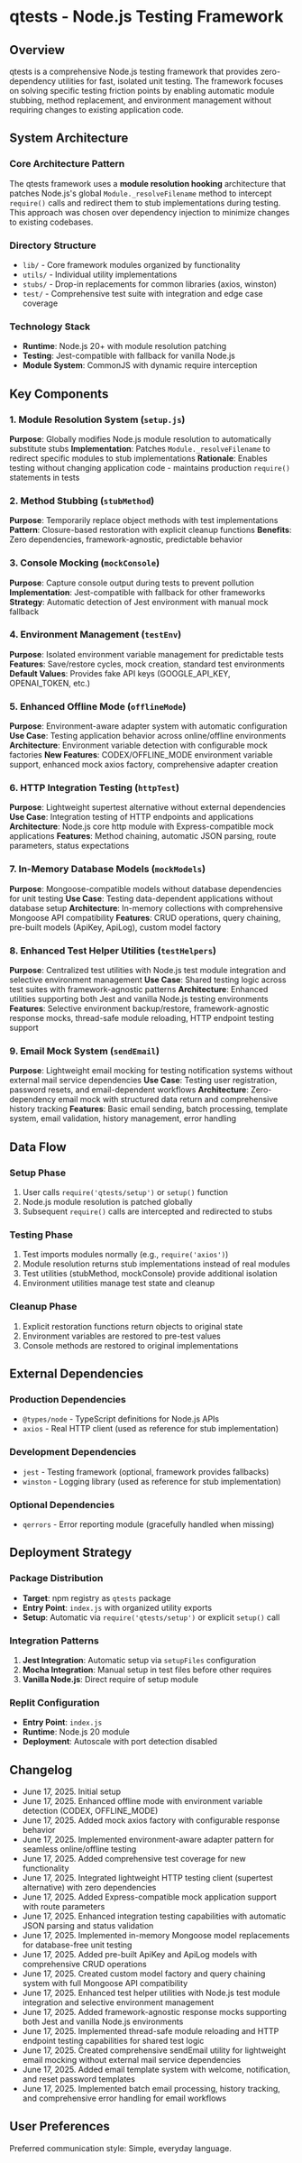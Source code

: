 # qtests - Node.js Testing Framework

## Overview

qtests is a comprehensive Node.js testing framework that provides zero-dependency utilities for fast, isolated unit testing. The framework focuses on solving specific testing friction points by enabling automatic module stubbing, method replacement, and environment management without requiring changes to existing application code.

## System Architecture

### Core Architecture Pattern
The qtests framework uses a **module resolution hooking** architecture that patches Node.js's global `Module._resolveFilename` method to intercept `require()` calls and redirect them to stub implementations during testing. This approach was chosen over dependency injection to minimize changes to existing codebases.

### Directory Structure
- `lib/` - Core framework modules organized by functionality
- `utils/` - Individual utility implementations 
- `stubs/` - Drop-in replacements for common libraries (axios, winston)
- `test/` - Comprehensive test suite with integration and edge case coverage

### Technology Stack
- **Runtime**: Node.js 20+ with module resolution patching
- **Testing**: Jest-compatible with fallback for vanilla Node.js
- **Module System**: CommonJS with dynamic require interception

## Key Components

### 1. Module Resolution System (`setup.js`)
**Purpose**: Globally modifies Node.js module resolution to automatically substitute stubs
**Implementation**: Patches `Module._resolveFilename` to redirect specific modules to stub implementations
**Rationale**: Enables testing without changing application code - maintains production `require()` statements in tests

### 2. Method Stubbing (`stubMethod`)
**Purpose**: Temporarily replace object methods with test implementations
**Pattern**: Closure-based restoration with explicit cleanup functions
**Benefits**: Zero dependencies, framework-agnostic, predictable behavior

### 3. Console Mocking (`mockConsole`)
**Purpose**: Capture console output during tests to prevent pollution
**Implementation**: Jest-compatible with fallback for other frameworks
**Strategy**: Automatic detection of Jest environment with manual mock fallback

### 4. Environment Management (`testEnv`)
**Purpose**: Isolated environment variable management for predictable tests
**Features**: Save/restore cycles, mock creation, standard test environments
**Default Values**: Provides fake API keys (GOOGLE_API_KEY, OPENAI_TOKEN, etc.)

### 5. Enhanced Offline Mode (`offlineMode`)
**Purpose**: Environment-aware adapter system with automatic configuration
**Use Case**: Testing application behavior across online/offline environments
**Architecture**: Environment variable detection with configurable mock factories
**New Features**: CODEX/OFFLINE_MODE environment variable support, enhanced mock axios factory, comprehensive adapter creation

### 6. HTTP Integration Testing (`httpTest`)
**Purpose**: Lightweight supertest alternative without external dependencies
**Use Case**: Integration testing of HTTP endpoints and applications
**Architecture**: Node.js core http module with Express-compatible mock applications
**Features**: Method chaining, automatic JSON parsing, route parameters, status expectations

### 7. In-Memory Database Models (`mockModels`)
**Purpose**: Mongoose-compatible models without database dependencies for unit testing
**Use Case**: Testing data-dependent applications without database setup
**Architecture**: In-memory collections with comprehensive Mongoose API compatibility
**Features**: CRUD operations, query chaining, pre-built models (ApiKey, ApiLog), custom model factory

### 8. Enhanced Test Helper Utilities (`testHelpers`)
**Purpose**: Centralized test utilities with Node.js test module integration and selective environment management
**Use Case**: Shared testing logic across test suites with framework-agnostic patterns
**Architecture**: Enhanced utilities supporting both Jest and vanilla Node.js testing environments
**Features**: Selective environment backup/restore, framework-agnostic response mocks, thread-safe module reloading, HTTP endpoint testing support

### 9. Email Mock System (`sendEmail`)
**Purpose**: Lightweight email mocking for testing notification systems without external mail service dependencies
**Use Case**: Testing user registration, password resets, and email-dependent workflows
**Architecture**: Zero-dependency email mock with structured data return and comprehensive history tracking
**Features**: Basic email sending, batch processing, template system, email validation, history management, error handling

## Data Flow

### Setup Phase
1. User calls `require('qtests/setup')` or `setup()` function
2. Node.js module resolution is patched globally
3. Subsequent `require()` calls are intercepted and redirected to stubs

### Testing Phase
1. Test imports modules normally (e.g., `require('axios')`)
2. Module resolution returns stub implementations instead of real modules
3. Test utilities (stubMethod, mockConsole) provide additional isolation
4. Environment utilities manage test state and cleanup

### Cleanup Phase
1. Explicit restoration functions return objects to original state
2. Environment variables are restored to pre-test values
3. Console methods are restored to original implementations

## External Dependencies

### Production Dependencies
- `@types/node` - TypeScript definitions for Node.js APIs
- `axios` - Real HTTP client (used as reference for stub implementation)

### Development Dependencies
- `jest` - Testing framework (optional, framework provides fallbacks)
- `winston` - Logging library (used as reference for stub implementation)

### Optional Dependencies
- `qerrors` - Error reporting module (gracefully handled when missing)

## Deployment Strategy

### Package Distribution
- **Target**: npm registry as `qtests` package
- **Entry Point**: `index.js` with organized utility exports
- **Setup**: Automatic via `require('qtests/setup')` or explicit `setup()` call

### Integration Patterns
1. **Jest Integration**: Automatic setup via `setupFiles` configuration
2. **Mocha Integration**: Manual setup in test files before other requires
3. **Vanilla Node.js**: Direct require of setup module

### Replit Configuration
- **Entry Point**: `index.js`
- **Runtime**: Node.js 20 module
- **Deployment**: Autoscale with port detection disabled

## Changelog
- June 17, 2025. Initial setup
- June 17, 2025. Enhanced offline mode with environment variable detection (CODEX, OFFLINE_MODE)
- June 17, 2025. Added mock axios factory with configurable response behavior
- June 17, 2025. Implemented environment-aware adapter pattern for seamless online/offline testing
- June 17, 2025. Added comprehensive test coverage for new functionality
- June 17, 2025. Integrated lightweight HTTP testing client (supertest alternative) with zero dependencies
- June 17, 2025. Added Express-compatible mock application support with route parameters
- June 17, 2025. Enhanced integration testing capabilities with automatic JSON parsing and status validation
- June 17, 2025. Implemented in-memory Mongoose model replacements for database-free unit testing
- June 17, 2025. Added pre-built ApiKey and ApiLog models with comprehensive CRUD operations
- June 17, 2025. Created custom model factory and query chaining system with full Mongoose API compatibility
- June 17, 2025. Enhanced test helper utilities with Node.js test module integration and selective environment management
- June 17, 2025. Added framework-agnostic response mocks supporting both Jest and vanilla Node.js environments
- June 17, 2025. Implemented thread-safe module reloading and HTTP endpoint testing capabilities for shared test logic
- June 17, 2025. Created comprehensive sendEmail utility for lightweight email mocking without external mail service dependencies
- June 17, 2025. Added email template system with welcome, notification, and reset password templates
- June 17, 2025. Implemented batch email processing, history tracking, and comprehensive error handling for email workflows

## User Preferences

Preferred communication style: Simple, everyday language.